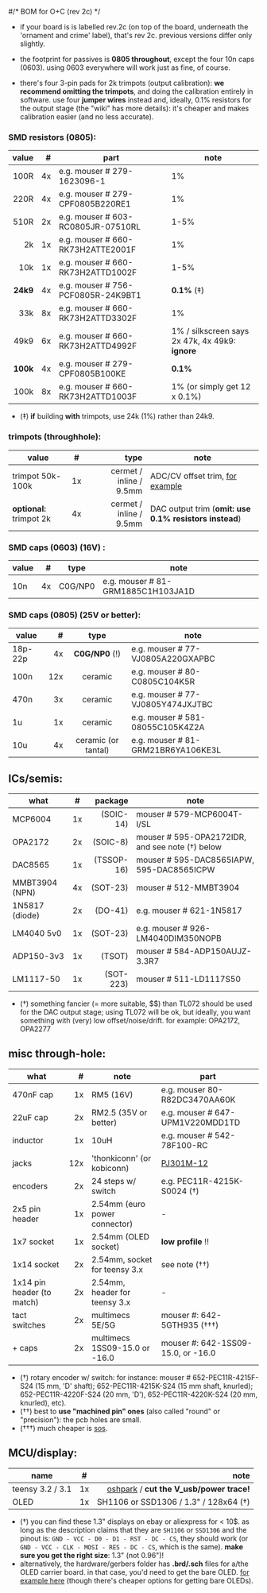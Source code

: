 #/* BOM for O+C (rev 2c) */

- if your board is is labelled rev.2c (on top of the board, underneath the 'ornament and crime' label), that's rev 2c. previous versions differ only slightly.

- the footprint for passives is **0805 throughout**, except the four 10n caps (0603). using 0603 everywhere will work just as fine, of course.

- there's four 3-pin pads for 2k trimpots (output calibration): **we recommend omitting the trimpots**, and doing the calibration entirely in software. use four **jumper wires** instead and, ideally, 0.1% resistors for the output stage (the "wiki" has more details): it's cheaper and makes calibration easier (and no less accurate).


### SMD resistors (0805):
| value | #| part | note |
| ---: | ---: | --- | --- |
| 100R | 4x | e.g. mouser # 279-1623096-1 | 1% |
| 220R | 4x | e.g. mouser # 279-CPF0805B220RE1 | 1% |
| 510R | 2x | e.g. mouser # 603-RC0805JR-07510RL | 1-5% |
| 2k   | 1x | e.g. mouser # 660-RK73H2ATTE2001F | 1% |
| 10k  | 1x | e.g. mouser # 660-RK73H2ATTD1002F | 1-5% |
| **24k9**  | 4x | e.g. mouser # 756-PCF0805R-24K9BT1 | **0.1%**  (‡)|
| 33k | 8x | e.g. mouser # 660-RK73H2ATTD3302F | 1% |
| 49k9 | 6x | e.g. mouser # 660-RK73H2ATTD4992F | 1% / silkscreen says 2x 47k, 4x 49k9: **ignore** |
| **100k** | 4x | e.g. mouser # 279-CPF0805B100KE | **0.1%** |
| 100k | 8x | e.g. mouser # 660-RK73H2ATTD1003F| 1% (or simply get 12 x 0.1%) |

- (‡) **if** building **with** trimpots, use 24k (1%) rather than 24k9.


### trimpots (throughhole): 
| value | # | type | note |
| --- | --- | ---: | --- |
| trimpot 50k-100k | 1x | cermet / inline / 9.5mm |  ADC/CV offset trim, [for example](http://www.taydaelectronics.com/50k-ohm-trimmer-potentiometer-cermet-25-turns-3296w.html) |
| **optional:** trimpot 2k | 4x | cermet / inline / 9.5mm | DAC output trim (**omit: use 0.1% resistors instead**) |

### SMD caps (0603) (16V) :
| value | #| type| note |
| --- | ---: | :---: | --- |
| 10n | 4x | C0G/NP0 | e.g. mouser # 81-GRM1885C1H103JA1D |

### SMD caps (0805) (25V or better):
| value | #| type | note |
| --- | ---: | :---: | --- |
| 18p-22p | 4x | **C0G/NP0** (!) | e.g. mouser # 77-VJ0805A220GXAPBC |
| 100n  | 12x | ceramic | e.g. mouser # 80-C0805C104K5R |
| 470n  | 3x  | ceramic | e.g. mouser # 77-VJ0805Y474JXJTBC |
| 1u    | 1x | ceramic | e.g. mouser # 581-08055C105K4Z2A |
| 10u   | 4x | ceramic (or tantal) | e.g. mouser # 81-GRM21BR6YA106KE3L |

## ICs/semis:

| what | # | package | note |
| --- | --- | ---: | --- |
| MCP6004 | 1x | (SOIC-14) | mouser # 579-MCP6004T-I/SL |
| OPA2172 | 2x | (SOIC-8) | mouser # 595-OPA2172IDR, and see note (†) below |
| DAC8565 |  1x | (TSSOP-16) | mouser # 595-DAC8565IAPW, 595-DAC8565ICPW |
| MMBT3904 (NPN) | 4x | (SOT-23) |  mouser # 512-MMBT3904 |
| 1N5817 (diode) | 2x | (DO-41) | e.g. mouser # 621-1N5817 |
| LM4040 5v0 | 1x | (SOT-23) | e.g. mouser # 926-LM4040DIM350NOPB |
| ADP150-3v3 | 1x |(TSOT) |  mouser # 584-ADP150AUJZ-3.3R7 |
| LM1117-50 | 1x | (SOT-223) |  mouser # 511-LD1117S50 |

- (†) something fancier (= more suitable, $$) than TL072 should be used for the DAC output stage; using TL072 will be ok, but ideally, you want something with (very) low offset/noise/drift. for example: OPA2172, OPA2277 

## misc through-hole:

| what | # | note | part | 
| --- | ---: | --- | --- | 
| 470nF cap | 1x | RM5 (16V)| e.g. mouser 80-R82DC3470AA60K | 
| 22uF cap | 2x | RM2.5 (35V or better) | e.g. mouser # 647-UPM1V220MDD1TD | 
| inductor | 1x | 10uH | e.g. mouser # 542-78F100-RC | 
| jacks |  12x | 'thonkiconn' (or kobiconn) | [PJ301M-12](https://www.thonk.co.uk/shop/3-5mm-jacks/) |
| encoders | 2x  | 24 steps w/ switch | e.g. PEC11R-4215K-S0024 (†) | 
| 2x5 pin header | 1x | 2.54mm (euro power connector) | - | 
| 1x7 socket | 1x | 2.54mm (OLED socket) | **low profile** !! | 
| 1x14 socket | 2x | 2.54mm, socket for teensy 3.x | see note (††) | 
| 1x14 pin header (to match) |  2x | 2.54mm, header for teensy 3.x | - |
| tact switches | 2x | multimecs 5E/5G | mouser #: 642-5GTH935 (†††) | 
| + caps | 2x | multimecs 1SS09-15.0 or -16.0 | mouser #: 642-1SS09-15.0, or -16.0 | 

- (†)  rotary encoder w/ switch: for instance: mouser # 652-PEC11R-4215F-S24 (15 mm, 'D' shaft); 652-PEC11R-4215K-S24 (15 mm shaft, knurled); 652-PEC11R-4220F-S24 (20 mm, 'D'), 652-PEC11R-4220K-S24 (20 mm, knurled), etc).
- (††) best to **use "machined pin" ones** (also called "round" or "precision"): the pcb holes are small.
- (†††) much cheaper is [sos](http://www.soselectronic.com/?str=371&artnum=102165&name=mec-5gth935).



## MCU/display:

| name | # | note | 
| --- | --- | ---: |
| teensy 3.2 / 3.1| 1x | [oshpark](http://store.oshpark.com/products/teensy-3-1) / **cut the V_usb/power trace!** | 
| OLED | 1x | SH1106 or SSD1306 / 1.3" / 128x64 (†) | 

- (†) you can find these 1.3" displays on ebay or aliexpress for < 10$. as long as the description claims that they are `SH1106` or `SSD1306` and the pinout is: `GND - VCC - D0 - D1 - RST - DC - CS`, they should work (or `GND - VCC - CLK - MOSI - RES - DC - CS`, which is the same). **make sure you get the right size**: 1.3" (not 0.96")! 
- alternatively, the hardware/gerbers folder has **.brd/.sch** files for a/the OLED carrier board. in that case, you'd need to get the bare OLED. [for example here](http://www.buydisplay.com/default/serial-spi-1-3-inch-128x64-oled-display-module-ssd1306-white-on-black) (though there's cheaper options for getting bare OLEDs).

